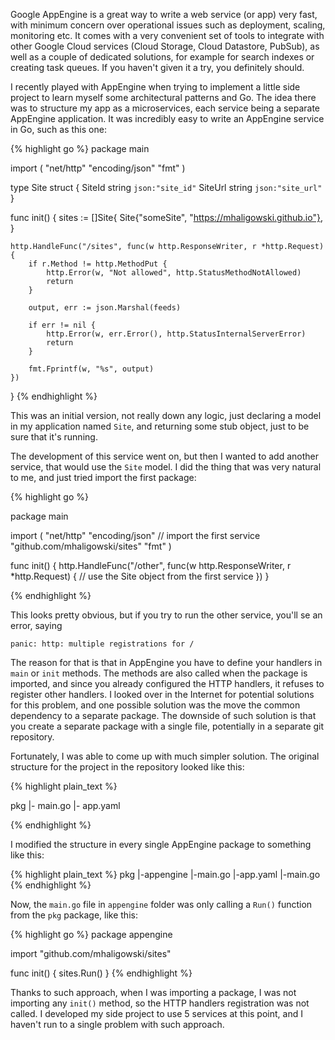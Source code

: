 Google AppEngine is a great way to write a web service (or app) very fast, with minimum concern over operational issues such as deployment, scaling, monitoring etc. It comes with a very convenient set of tools to integrate with other Google Cloud services (Cloud Storage, Cloud Datastore, PubSub), as well as a couple of dedicated solutions, for example for search indexes or creating task queues. If you haven't given it a try, you definitely should.

I recently played with AppEngine when trying to implement a little side project to learn myself some architectural patterns and Go. The idea there was to structure my app as a microservices, each service being a separate AppEngine application. It was incredibly easy to write an AppEngine service in Go, such as this one:

{% highlight go %}
package main

import (
    "net/http"
    "encoding/json"
    "fmt"
)

type Site struct {
    SiteId string `json:"site_id"`
    SiteUrl string `json:"site_url"`
}

func init() {
    sites := []Site{
        Site{"someSite", "https://mhaligowski.github.io"},
    }

    http.HandleFunc("/sites", func(w http.ResponseWriter, r *http.Request) {
        if r.Method != http.MethodPut {
            http.Error(w, "Not allowed", http.StatusMethodNotAllowed)
            return
        }

        output, err := json.Marshal(feeds)

        if err != nil {
            http.Error(w, err.Error(), http.StatusInternalServerError)
            return
        }

        fmt.Fprintf(w, "%s", output)
    })
}
{% endhighlight %}

This was an initial version, not really down any logic, just declaring a model in my application named `Site`, and returning some stub object, just to be sure that it's running.

The development of this service went on, but then I wanted to add another service, that would use the `Site` model. I did the thing that was very natural to me, and just tried import the first package:

{% highlight go %}

package main

import (
    "net/http"
    "encoding/json"
    // import the first service
    "github.com/mhaligowski/sites"
    "fmt"
)

func init() {
    http.HandleFunc("/other", func(w http.ResponseWriter, r *http.Request) {
	    // use the Site object from the first service
    })
}

{% endhighlight %}

This looks pretty obvious, but if you try to run the other service, you'll se an error, saying 

```panic: http: multiple registrations for /```

The reason for that is that in AppEngine you have to define your handlers in `main` or `init` methods. The methods are also called when the package is imported, and since you already configured the HTTP handlers, it refuses to register other handlers. I looked over in the Internet for potential solutions for this problem, and one possible solution was the move the common dependency to a separate package. The downside of such solution is that you create a separate package with a single file, potentially in a separate git repository.

Fortunately, I was able to come up with much simpler solution. The original structure for the project in the repository looked like this:

{% highlight plain_text %}

pkg
|- main.go
|- app.yaml

{% endhighlight %}

I modified the structure in every single AppEngine package to something like this:

{% highlight plain_text %}
pkg
|-appengine
  |-main.go
  |-app.yaml
|-main.go
{% endhighlight %}

Now, the `main.go` file in `appengine` folder was only calling a `Run()` function from the `pkg` package, like this:


{% highlight go %}
package appengine

import "github.com/mhaligowski/sites"

func init() {
	sites.Run()
}
{% endhighlight %}

Thanks to such approach, when I was importing a package, I was not importing any `init()` method, so the HTTP handlers registration was not called. I developed my side project to use 5 services at this point, and I haven't run to a single problem with such approach.